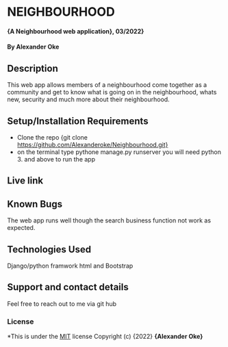 # NEIGHBOURHOOD
#### {A Neighbourhood web application}, 03/2022}
#### By **Alexander Oke**
## Description
This web app allows members of a neighbourhood come together as a community and get to know what is going on in the neighbourhood, whats new, security and much more about their neighbourhood.
## Setup/Installation Requirements
* Clone the repo {git clone https://github.com/Alexanderoke/Neighbourhood.git}
* on the terminal type pythone manage.py runserver
you will need python 3. and above to run the app
## Live link
## Known Bugs
The web app runs well though the search business function not work as expected.
## Technologies Used
Django/python framwork
html and Bootstrap
## Support and contact details
Feel free to reach out to me via git hub
### License
*This is under the [MIT](LICENSE) license
Copyright (c) {2022} **{Alexander Oke}**